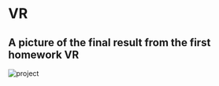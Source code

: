# VR
## A picture of the final result from the first homework VR

![project](https://user-images.githubusercontent.com/100601635/224987921-73262314-29ff-4bf7-a0bd-22df76d34698.png)

